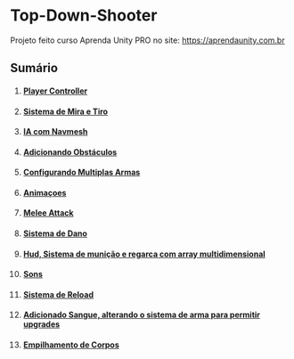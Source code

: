 # Top-Down-Shooter
Projeto feito curso Aprenda Unity PRO no site: https://aprendaunity.com.br

<h2>Sumário</h2>
    <ol>
        <li><h4><a href="#C1">Player Controller</a></h4></li>
        <li><h4><a href="#C2">Sistema de Mira e Tiro</a></h4></li>
        <li><h4><a href="#C3">IA com Navmesh</a></h4></li>
        <li><h4><a href="#C4">Adicionando Obstáculos</a></h4></li>
        <li><h4><a href="#C5">Configurando Multiplas Armas</a></h4></li>
        <li><h4><a href="#C6">Animaçoes</a></h4></li>
        <li><h4><a href="#C7">Melee Attack</a></h4></li>
        <li><h4><a href="#C8">Sistema de Dano</a></h4></li>
        <li><h4><a href="#C9">Hud, Sistema de munição e regarca com array multidimensional</a></h4></li>
        <li><h4><a href="#C10">Sons</a></h4></li>
        <li><h4><a href="#C11">Sistema de Reload</a></h4></li>
        <li><h4><a href="#C12">Adicionado Sangue, alterando o sistema de arma para permitir upgrades</a></h4></li>
        <li><h4><a href="#C13">Empilhamento de Corpos</a></h4></li>
    </ol>
